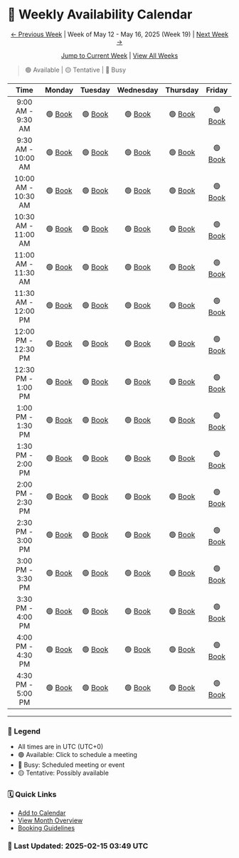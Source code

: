 # 📅 Weekly Availability Calendar

<div align="center">

[← Previous Week](/future/2025-W19.md) | Week of May 12 - May 16, 2025 (Week 19) | [Next Week →](/future/2025-W21.md)

[Jump to Current Week](/README.md) | [View All Weeks](/calendar-index.md)
</div>

> 🟢 Available | 🟡 Tentative | 🔴 Busy 

| Time | Monday | Tuesday | Wednesday | Thursday | Friday |
|:----:|:------:|:--------:|:---------:|:--------:|:------:|
| 9:00 AM - 9:30 AM | 🟢 [Book](https://cal.com) | 🟢 [Book](https://cal.com) | 🟢 [Book](https://cal.com) | 🟢 [Book](https://cal.com) | 🟢 [Book](https://cal.com) |
| 9:30 AM - 10:00 AM | 🟢 [Book](https://cal.com) | 🟢 [Book](https://cal.com) | 🟢 [Book](https://cal.com) | 🟢 [Book](https://cal.com) | 🟢 [Book](https://cal.com) |
| 10:00 AM - 10:30 AM | 🟢 [Book](https://cal.com) | 🟢 [Book](https://cal.com) | 🟢 [Book](https://cal.com) | 🟢 [Book](https://cal.com) | 🟢 [Book](https://cal.com) |
| 10:30 AM - 11:00 AM | 🟢 [Book](https://cal.com) | 🟢 [Book](https://cal.com) | 🟢 [Book](https://cal.com) | 🟢 [Book](https://cal.com) | 🟢 [Book](https://cal.com) |
| 11:00 AM - 11:30 AM | 🟢 [Book](https://cal.com) | 🟢 [Book](https://cal.com) | 🟢 [Book](https://cal.com) | 🟢 [Book](https://cal.com) | 🟢 [Book](https://cal.com) |
| 11:30 AM - 12:00 PM | 🟢 [Book](https://cal.com) | 🟢 [Book](https://cal.com) | 🟢 [Book](https://cal.com) | 🟢 [Book](https://cal.com) | 🟢 [Book](https://cal.com) |
| 12:00 PM - 12:30 PM | 🟢 [Book](https://cal.com) | 🟢 [Book](https://cal.com) | 🟢 [Book](https://cal.com) | 🟢 [Book](https://cal.com) | 🟢 [Book](https://cal.com) |
| 12:30 PM - 1:00 PM | 🟢 [Book](https://cal.com) | 🟢 [Book](https://cal.com) | 🟢 [Book](https://cal.com) | 🟢 [Book](https://cal.com) | 🟢 [Book](https://cal.com) |
| 1:00 PM - 1:30 PM | 🟢 [Book](https://cal.com) | 🟢 [Book](https://cal.com) | 🟢 [Book](https://cal.com) | 🟢 [Book](https://cal.com) | 🟢 [Book](https://cal.com) |
| 1:30 PM - 2:00 PM | 🟢 [Book](https://cal.com) | 🟢 [Book](https://cal.com) | 🟢 [Book](https://cal.com) | 🟢 [Book](https://cal.com) | 🟢 [Book](https://cal.com) |
| 2:00 PM - 2:30 PM | 🟢 [Book](https://cal.com) | 🟢 [Book](https://cal.com) | 🟢 [Book](https://cal.com) | 🟢 [Book](https://cal.com) | 🟢 [Book](https://cal.com) |
| 2:30 PM - 3:00 PM | 🟢 [Book](https://cal.com) | 🟢 [Book](https://cal.com) | 🟢 [Book](https://cal.com) | 🟢 [Book](https://cal.com) | 🟢 [Book](https://cal.com) |
| 3:00 PM - 3:30 PM | 🟢 [Book](https://cal.com) | 🟢 [Book](https://cal.com) | 🟢 [Book](https://cal.com) | 🟢 [Book](https://cal.com) | 🟢 [Book](https://cal.com) |
| 3:30 PM - 4:00 PM | 🟢 [Book](https://cal.com) | 🟢 [Book](https://cal.com) | 🟢 [Book](https://cal.com) | 🟢 [Book](https://cal.com) | 🟢 [Book](https://cal.com) |
| 4:00 PM - 4:30 PM | 🟢 [Book](https://cal.com) | 🟢 [Book](https://cal.com) | 🟢 [Book](https://cal.com) | 🟢 [Book](https://cal.com) | 🟢 [Book](https://cal.com) |
| 4:30 PM - 5:00 PM | 🟢 [Book](https://cal.com) | 🟢 [Book](https://cal.com) | 🟢 [Book](https://cal.com) | 🟢 [Book](https://cal.com) | 🟢 [Book](https://cal.com) |

---
### 📝 Legend
- All times are in UTC (UTC+0)
- 🟢 Available: Click to schedule a meeting
- 🔴 Busy: Scheduled meeting or event
- 🟡 Tentative: Possibly available

### 🗓️ Quick Links
- [Add to Calendar](/calendar.ics)
- [View Month Overview](/2025-05.md)
- [Booking Guidelines](/booking-guidelines.md)

### 🔄 Last Updated: 2025-02-15 03:49 UTC
